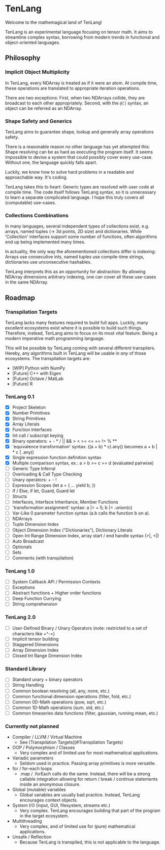 # TenLang

Welcome to the mathemagical land of TenLang! 

TenLang is an experimental language focusing on tensor math. It aims to streamline complex syntax, borrowing from modern trends in functional and object-oriented languages. 

## Philosophy

### Implicit Object Multiplicity

In TenLang, every NDArray is treated as if it were an atom. At compile time, these operations are translated to appropriate iteration operations.

There are two exceptions: First, when two NDArrays collide, they are broadcast to each other appropriately. Second, with the `@[]` syntax, an object can be referred as an NDArray. 

### Shape Safety and Generics

TenLang aims to guarantee shape, lookup and generally array operations safety.

There is a reasonable reason no other language has yet attempted this: Shape resolving can be as hard as executing the program itself. It seems impossible to devise a system that could possibly cover every use-case. Without one, the language quickly falls apart.

Luckily, we know how to solve hard problems in a readable and approachable way. It's coding.

TenLang takes this to heart: Generic types are resolved with user code at compile time. The code itself follows TenLang syntax, so it is unnecessary to learn a separate complicated language. I hope this truly covers all (computable) use-cases. 

### Collections Combinations

In many languages, several independent types of collections exist, e.g. arrays, named tuples (-> 3d points, 2D size) and dictionaries. While 'Collection' interfaces support some number of functions, often algorithms end up being implemented many times. 

In actuality, the only way the aforementioned collections differ is indexing: Arrays use consecutive ints, named tuples use compile-time strings, dictionaries use unconsecutive hashables.

TenLang interprets this as an opportunity for abstraction: By allowing NDArray dimensions arbitrary indexing, one can cover all these use-cases in the same NDArray.

## Roadmap

### Transpilation Targets

TenLang lacks many features required to build full apps. Luckily, many excellent ecosystems exist where it is possible to build such things. Therefore, instead, TenLang aims to focus on its most vital feature: Being a modern imperative math programming language.

This will be possible by TenLang coming with several different transpilers. Hereby, any algorithms built in TenLang will be usable in _any_ of those ecosystems. The transpilation targets are:

* [WIP] Python with NumPy
* [Future] C++ with Eigen
* [Future] Octave / MatLab
* [Future] R

### TenLang 0.1

- [x] Project Skeleton
- [x] Number Primitives
- [x] String Primitives
- [x] Array Literals
- [x] Function Interfaces
- [x] Int call / subscript keying
- [x] Binary operators: + - * / || && > < >= <= == != % **
- [x] 'equivalence transformation' syntax: ((a + b) * c).any() becomes a + b | * c | .any()
- [x] Single expression function definition syntax
- [x] Multiple comparison syntax, ex.: a > b >= c == d (evaluated pairwise)
- [ ] Generic Type Inferral
- [ ] Overloading & Call Type Checking
- [ ] Unary operators: + - !
- [ ] Expression Scopes (let a = { ... yield b; })
- [ ] If / Else, if let, Guard, Guard let
- [ ] Structs
- [ ] Interfaces, Interface Inheritance, Member Functions
- [ ] 'transformation assignment' syntax: a |= + 5; b |= .union(c)
- [ ] Var-Like 0 parameter function syntax (a.b calls the function b on a).
- [ ] NDArrays
- [ ] Tuple Dimension Index
- [ ] Object Dimension Index ("Dictionaries"), Dictionary Literals
- [ ] Open Int Range Dimension Index, array start / end handle syntax (>|, <|)
- [ ] Auto Broadcast
- [ ] Optionals
- [ ] Sets
- [ ] Comments (with transpilation)

### TenLang 1.0

- [ ] System Callback API / Permission Contexts
- [ ] Exceptions
- [ ] Abstract functions + Higher order functions
- [ ] Deep Function Currying
- [ ] String comprehension

### TenLang 2.0

- [ ] User-Defined Binary / Unary Operators (note: restricted to a set of characters like +^-=)
- [ ] Implicit tensor building
- [ ] Staggered Dimensions
- [ ] Array Dimension Index
- [ ] Closed Int Range Dimension Index

### Standard Library

- [ ] Standard unary + binary operators
- [ ] String Handling
- [ ] Common boolean resolving (all, any, none, etc.)
- [ ] Common functional dimension operations (filter, fold, etc.)
- [ ] Common 0D-Math operations (pow, sqrt, etc.)
- [ ] Common 1D-Math operations (sum, std, etc.)
- [ ] Common timeseries data functions (filter, gaussian, running mean, etc.)

### Currently not planned

- Compiler / LLVM / Virtual Machine
  - See [Transpilation Targets](#Transpilation Targets)
- OOP / Polymorphism / Classes
  - Very complex and of limited use for most mathematical applications.
- Variadic parameters
  - Seldom used in practice. Passing array primitives is more versatile.
- for / for-each loops
  - .map / .forEach calls do the same. Instead, there will be a strong callable integration allowing for return / break / continue statements inside an anonymous closure. 
- Global (mutable) variables
  - Global variables are usually bad practice. Instead, TenLang encourages context objects.
- System I/O (input, GUI, filesystem, streams etc.)
  - Very complex. TenLang encourages building that part of the program in the target ecosystem.
- Multithreading
  - Very complex, and of limited use for (pure) mathematical applications.
- Unsafe / Reflection
  - Because TenLang is transpiled, this is not applicable to the language.
